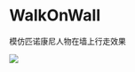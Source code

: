 # WalkOnWall
 模仿匹诺康尼人物在墙上行走效果

![]([https://github.com/red-gezi/WalkOnWall/blob/main/Assets/demo.mp4])
